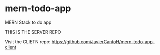 # mern-todo-app
MERN Stack to do app

THIS IS THE SERVER REPO

Visit the CLIETN repo: https://github.com/JavierCantoH/mern-todo-app-client 
